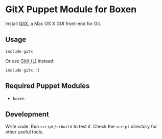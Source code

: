 # GitX Puppet Module for Boxen

Install [GitX](http://gitx.frim.nl), a Mac OS X GUI front-end for Git.

## Usage

```puppet
include gitx
```

Or use [GitX (L)](http://gitx.laullon.com/) instead:

```puppet
include gitx::l
```

## Required Puppet Modules

* `boxen`

## Development

Write code. Run `script/cibuild` to test it. Check the `script`
directory for other useful tools.
